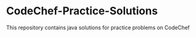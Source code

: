 # CodeChef-Practice-Solutions
This repository contains java solutions for practice problems on CodeChef
